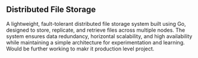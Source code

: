 ## Distributed File Storage

A lightweight, fault-tolerant distributed file storage system built using Go, designed to store, replicate, and retrieve files across multiple nodes. The system ensures data redundancy, horizontal scalability, and high availability while maintaining a simple architecture for experimentation and learning.
Would be further working to makr it production level project.